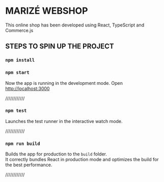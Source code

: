 # MARIZÉ WEBSHOP

This online shop has been developed using React, TypeScript and Commerce.js

## STEPS TO SPIN UP THE PROJECT

### `npm install`

### `npm start`

Now the app is running in the development mode.
Open <http://localhost:3000>

////////////

### `npm test`

Launches the test runner in the interactive watch mode.

////////////

### `npm run build`

Builds the app for production to the `build` folder.\
It correctly bundles React in production mode and optimizes the build for the best performance.

////////////
